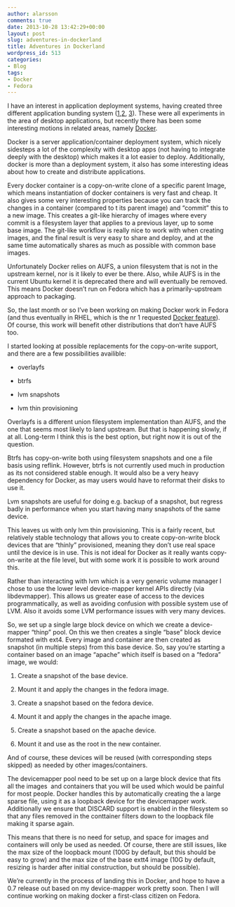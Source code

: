 ```yaml
---
author: alarsson
comments: true
date: 2013-10-28 13:42:29+00:00
layout: post
slug: adventures-in-dockerland
title: Adventures in Dockerland
wordpress_id: 513
categories:
- Blog
tags:
- Docker
- Fedora
---
```


I have an interest in application deployment systems, having created three different application bunding system ([1](https://people.gnome.org/~alexl/glick/),[2](https://people.gnome.org/~alexl/glick2/), [3](https://github.com/alexlarsson/bundler)). These were all experiments in the area of desktop applications, but recently there has been some interesting motions in related areas, namely [Docker](http://www.docker.io/).

Docker is a server application/container deployment system, which nicely sidesteps a lot of the complexity with desktop apps (not having to integrate deeply with the desktop) which makes it a lot easier to deploy. Additionally, docker is more than a deployment system, it also has some interesting ideas about how to create and distribute applications.

Every docker container is a copy-on-write clone of a specific parent Image, which means instantiation of docker containers is very fast and cheap. It also gives some very interesting properties because you can track the changes in a container (compared to t its parent image) and “commit” this to a new image. This creates a git-like hierarchy of images where every commit is a filesystem layer that applies to a previous layer, up to some base image. The git-like workflow is really nice to work with when creating images, and the final result is very easy to share and deploy, and at the same time automatically shares as much as possible with common base images.

Unfortunately Docker relies on AUFS, a union filesystem that is not in the upstream kernel, nor is it likely to ever be there. Also, while AUFS is in the current Ubuntu kernel it is deprecated there and will eventually be removed. This means Docker doesn’t run on Fedora which has a primarily-upstream approach to packaging.

So, the last month or so I’ve been working on making Docker work in Fedora (and thus eventually in RHEL, which is the nr 1 requested [Docker feature](https://github.com/dotcloud/docker/issues/172)). Of course, this work will benefit other distributions that don’t have AUFS too.

I started looking at possible replacements for the copy-on-write support, and there are a few possibilities availible:

	
  * overlayfs

	
  * btrfs

	
  * lvm snapshots

	
  * lvm thin provisioning

Overlayfs is a different union filesystem implementation than AUFS, and the one that seems most likely to land upstream. But that is happening slowly, if at all. Long-term I think this is the best option, but right now it is out of the question.

Btrfs has copy-on-write both using filesystem snapshots and one a file basis using reflink. However, btrfs is not currently used much in production as its not considered stable enough. It would also be a very heavy dependency for Docker, as may users would have to reformat their disks to use it.

Lvm snapshots are useful for doing e.g. backup of a snapshot, but regress badly in performance when you start having many snapshots of the same device.

This leaves us with only lvm thin provisioning. This is a fairly recent, but relatively stable technology that allows you to create copy-on-write block devices that are “thinly” provisioned, meaning they don’t use real space until the device is in use. This is not ideal for Docker as it really wants copy-on-write at the file level, but with some work it is possible to work around this.

Rather than interacting with lvm which is a very generic volume manager I chose to use the lower level device-mapper kernel APIs directly (via libdevmapper). This allows us greater ease of access to the devices programmatically, as well as avoiding confusion with possible system use of LVM. Also it avoids some LVM performance issues with very many devices.

So, we set up a single large block device on which we create a device-mapper “thinp” pool. On this we then creates a single “base” block device formated with ext4. Every image and container are then created as snapshot (in multiple steps) from this base device. So, say you’re starting a container based on an image “apache” which itself is based on a “fedora” image, we would:

	
  1. Create a snapshot of the base device.

	
  2. Mount it and apply the changes in the fedora image.

	
  3. Create a snapshot based on the fedora device.

	
  4. Mount it and apply the changes in the apache image.

	
  5. Create a snapshot based on the apache device.

	
  6. Mount it and use as the root in the new container.

And of course, these devices will be reused (with corresponding steps skipped) as needed by other images/containers.

The devicemapper pool need to be set up on a large block device that fits all the images  and containers that you will be used which would be painful for most people. Docker handles this by automatically creating the a large sparse file, using it as a loopback device for the devicemapper work. Additionally we ensure that DISCARD support is enabled in the filesystem so that any files removed in the conttainer filters down to the loopback file making it sparse again.

This means that there is no need for setup, and space for images and containers will only be used as needed. Of course, there are still issues, like the max size of the loopback mount (100G by default, but this should be easy to grow) and the max size of the base extt4 image (10G by default, resizing is harder after initial construction, but should be possible).

We’re currently in the process of landing this in Docker, and hope to have a 0.7 release out based on my device-mapper work pretty soon. Then I will continue working on making docker a first-class citizen on Fedora.
